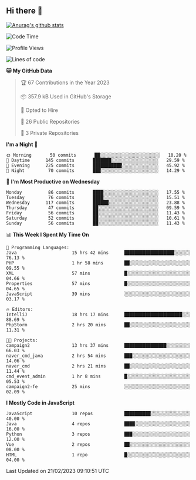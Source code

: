 ## Hi there 👋

[![Anurag's github stats](https://github-readme-stats.vercel.app/api?username=Songwonseok)](https://github.com/anuraghazra/github-readme-stats)



<!--START_SECTION:waka-->
![Code Time](http://img.shields.io/badge/Code%20Time-2%2C095%20hrs%2040%20mins-blue)

![Profile Views](http://img.shields.io/badge/Profile%20Views-4-blue)

![Lines of code](https://img.shields.io/badge/From%20Hello%20World%20I%27ve%20Written--15%20Million%20lines%20of%20code-blue)

**🐱 My GitHub Data** 

> 🏆 67 Contributions in the Year 2023
 > 
> 📦 357.9 kB Used in GitHub's Storage 
 > 
> 💼 Opted to Hire
 > 
> 📜 26 Public Repositories 
 > 
> 🔑 3 Private Repositories  
 > 
**I'm a Night 🦉** 

```text
🌞 Morning       50 commits       ██░░░░░░░░░░░░░░░░░░░░░░░   10.20 % 
🌆 Daytime      145 commits       ███████░░░░░░░░░░░░░░░░░░   29.59 % 
🌃 Evening      225 commits       ███████████░░░░░░░░░░░░░░   45.92 % 
🌙 Night         70 commits       ███░░░░░░░░░░░░░░░░░░░░░░   14.29 % 

```
📅 **I'm Most Productive on Wednesday** 

```text
Monday          86 commits       ████░░░░░░░░░░░░░░░░░░░░░   17.55 % 
Tuesday         76 commits       ████░░░░░░░░░░░░░░░░░░░░░   15.51 % 
Wednesday      117 commits       ██████░░░░░░░░░░░░░░░░░░░   23.88 % 
Thursday        47 commits       ██░░░░░░░░░░░░░░░░░░░░░░░   09.59 % 
Friday          56 commits       ██░░░░░░░░░░░░░░░░░░░░░░░   11.43 % 
Saturday        52 commits       ██░░░░░░░░░░░░░░░░░░░░░░░   10.61 % 
Sunday          56 commits       ██░░░░░░░░░░░░░░░░░░░░░░░   11.43 % 

```


📊 **This Week I Spent My Time On** 

```text
💬 Programming Languages: 
Java                     15 hrs 42 mins      ███████████████████░░░░░░   76.13 % 
PHP                      1 hr 58 mins        ██░░░░░░░░░░░░░░░░░░░░░░░   09.55 % 
XML                      57 mins             █░░░░░░░░░░░░░░░░░░░░░░░░   04.66 % 
Properties               57 mins             █░░░░░░░░░░░░░░░░░░░░░░░░   04.65 % 
JavaScript               39 mins             ░░░░░░░░░░░░░░░░░░░░░░░░░   03.17 % 

🔥 Editors: 
IntelliJ                 18 hrs 17 mins      ██████████████████████░░░   88.69 % 
PhpStorm                 2 hrs 20 mins       ██░░░░░░░░░░░░░░░░░░░░░░░   11.31 % 

🐱‍💻 Projects: 
campaign2                13 hrs 37 mins      ████████████████░░░░░░░░░   66.03 % 
naver_cmd_java           2 hrs 54 mins       ███░░░░░░░░░░░░░░░░░░░░░░   14.06 % 
naver_cmd                2 hrs 21 mins       ██░░░░░░░░░░░░░░░░░░░░░░░   11.44 % 
cmd_event_admin          1 hr 8 mins         █░░░░░░░░░░░░░░░░░░░░░░░░   05.53 % 
campaign2-fe             25 mins             ░░░░░░░░░░░░░░░░░░░░░░░░░   02.09 % 

```

**I Mostly Code in JavaScript** 

```text
JavaScript               10 repos            ██████████░░░░░░░░░░░░░░░   40.00 % 
Java                     4 repos             ████░░░░░░░░░░░░░░░░░░░░░   16.00 % 
Python                   3 repos             ███░░░░░░░░░░░░░░░░░░░░░░   12.00 % 
Vue                      2 repos             ██░░░░░░░░░░░░░░░░░░░░░░░   08.00 % 
HTML                     1 repo              █░░░░░░░░░░░░░░░░░░░░░░░░   04.00 % 

```



 Last Updated on 21/02/2023 09:10:51 UTC
<!--END_SECTION:waka-->
